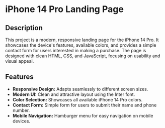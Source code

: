 # iPhone 14 Pro Landing Page

## Description

This project is a modern, responsive landing page for the iPhone 14 Pro. It showcases the device's features, available colors, and provides a simple contact form for users interested in making a purchase. The page is designed with clean HTML, CSS, and JavaScript, focusing on usability and visual appeal.

## Features
- **Responsive Design:** Adapts seamlessly to different screen sizes.
- **Modern UI:** Clean and attractive layout using the Inter font.
- **Color Selection:** Showcases all available iPhone 14 Pro colors.
- **Contact Form:** Simple form for users to submit their name and phone number.
- **Mobile Navigation:** Hamburger menu for easy navigation on mobile devices.
